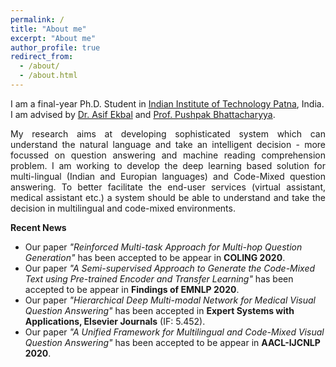 ```yaml
---
permalink: /
title: "About me"
excerpt: "About me"
author_profile: true
redirect_from: 
  - /about/
  - /about.html
---
```



I am a final-year Ph.D. Student in [Indian Institute of Technology Patna](http://iitp.ac.in/), India. I am advised by [Dr. Asif Ekbal](https://www.iitp.ac.in/~asif/) and [Prof. Pushpak Bhattacharyya](https://www.cse.iitb.ac.in/~pb/).


<p align="justify">
My research aims at developing sophisticated system which can understand the natural language and take an intelligent decision - more focussed on question answering and machine reading comprehension problem. I am working to develop the deep learning based solution for multi-lingual (Indian and Europian languages) and Code-Mixed question answering. To better facilitate the end-user services (virtual assistant, medical assistant etc.) a system should be able to understand and take the decision in multilingual and code-mixed environments. 
</p>


**Recent News**

* Our paper *"Reinforced Multi-task Approach for Multi-hop Question Generation"* has been accepted to be appear in **COLING 2020**.
* Our paper *"A Semi-supervised Approach to Generate the Code-Mixed Text using Pre-trained Encoder and Transfer Learning"* has been accepted to be appear in **Findings of EMNLP 2020**.
* Our paper *"Hierarchical Deep Multi-modal Network for Medical Visual Question Answering"* has been accepted in **Expert Systems with Applications, Elsevier Journals** (IF: 5.452).
* Our paper *"A Unified Framework for Multilingual and Code-Mixed Visual Question Answering"* has been accepted to be appear in **AACL-IJCNLP 2020**.
